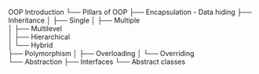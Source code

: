 
OOP Introduction
  └── Pillars of OOP 
    ├── Encapsulation - Data hiding
    ├── Inheritance 
    │   ├── Single 
    │   ├── Multiple  
    │   ├── Multilevel  
    │   ├── Hierarchical  
    │   └── Hybrid  
    ├── Polymorphism 
    │   ├── Overloading 
    │   └── Overriding  
    └── Abstraction 
        ├── Interfaces 
        └── Abstract classes